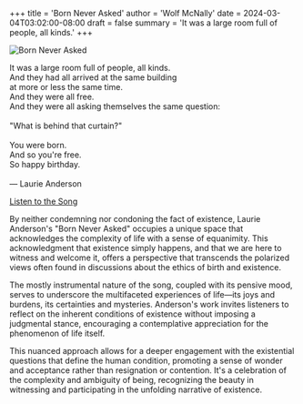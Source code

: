 +++
title = 'Born Never Asked'
author = 'Wolf McNally'
date = 2024-03-04T03:02:00-08:00
draft = false
summary = 'It was a large room full of people, all kinds.'
+++

![Born Never Asked](/born-never-asked.webp)

It was a large room full of people, all kinds.<br/>
And they had all arrived at the same building<br/>
at more or less the same time.<br/>
And they were all free.<br/>
And they were all asking themselves the same question:<br/>
<br/>
"What is behind that curtain?"<br/>
<br/>
You were born.<br/>
And so you're free.<br/>
So happy birthday.<br/>
<br/>
— Laurie Anderson

[Listen to the Song](https://www.youtube.com/watch?v=A0ltGjJ7_U8)

By neither condemning nor condoning the fact of existence, Laurie Anderson's "Born Never Asked" occupies a unique space that acknowledges the complexity of life with a sense of equanimity. This acknowledgment that existence simply happens, and that we are here to witness and welcome it, offers a perspective that transcends the polarized views often found in discussions about the ethics of birth and existence.

The mostly instrumental nature of the song, coupled with its pensive mood, serves to underscore the multifaceted experiences of life—its joys and burdens, its certainties and mysteries. Anderson's work invites listeners to reflect on the inherent conditions of existence without imposing a judgmental stance, encouraging a contemplative appreciation for the phenomenon of life itself.

This nuanced approach allows for a deeper engagement with the existential questions that define the human condition, promoting a sense of wonder and acceptance rather than resignation or contention. It's a celebration of the complexity and ambiguity of being, recognizing the beauty in witnessing and participating in the unfolding narrative of existence.
